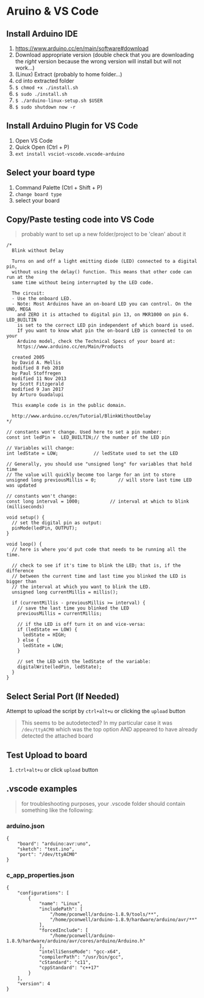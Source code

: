 # Aruino & VS Code 

## Install Arduino IDE

1. https://www.arduino.cc/en/main/software#download
2. Download appropriate version (double check that you are downloading the *right* version because the wrong version will install but will not work...)
3. (Linux) Extract (probably to home folder...)
4. cd into extracted folder
5. `$ chmod +x ./install.sh`
6. `$ sudo ./install.sh`
7. `$ ./arduino-linux-setup.sh $USER`
8. `$ sudo shutdown now -r`

## Install Arduino Plugin for VS Code

1. Open VS Code
2. Quick Open (Ctrl + P)
3. `ext install vsciot-vscode.vscode-arduino`

## Select your board type

1. Command Palette (Ctrl + Shift + P)
2. `change board type`
3. select your board

## Copy/Paste testing code into VS Code

> probably want to set up a new folder/project to be 'clean' about it

```
/*
  Blink without Delay

  Turns on and off a light emitting diode (LED) connected to a digital pin,
  without using the delay() function. This means that other code can run at the
  same time without being interrupted by the LED code.

  The circuit:
  - Use the onboard LED.
  - Note: Most Arduinos have an on-board LED you can control. On the UNO, MEGA
    and ZERO it is attached to digital pin 13, on MKR1000 on pin 6. LED_BUILTIN
    is set to the correct LED pin independent of which board is used.
    If you want to know what pin the on-board LED is connected to on your
    Arduino model, check the Technical Specs of your board at:
    https://www.arduino.cc/en/Main/Products

  created 2005
  by David A. Mellis
  modified 8 Feb 2010
  by Paul Stoffregen
  modified 11 Nov 2013
  by Scott Fitzgerald
  modified 9 Jan 2017
  by Arturo Guadalupi

  This example code is in the public domain.

  http://www.arduino.cc/en/Tutorial/BlinkWithoutDelay
*/

// constants won't change. Used here to set a pin number:
const int ledPin =  LED_BUILTIN;// the number of the LED pin

// Variables will change:
int ledState = LOW;             // ledState used to set the LED

// Generally, you should use "unsigned long" for variables that hold time
// The value will quickly become too large for an int to store
unsigned long previousMillis = 0;        // will store last time LED was updated

// constants won't change:
const long interval = 1000;           // interval at which to blink (milliseconds)

void setup() {
  // set the digital pin as output:
  pinMode(ledPin, OUTPUT);
}

void loop() {
  // here is where you'd put code that needs to be running all the time.

  // check to see if it's time to blink the LED; that is, if the difference
  // between the current time and last time you blinked the LED is bigger than
  // the interval at which you want to blink the LED.
  unsigned long currentMillis = millis();

  if (currentMillis - previousMillis >= interval) {
    // save the last time you blinked the LED
    previousMillis = currentMillis;

    // if the LED is off turn it on and vice-versa:
    if (ledState == LOW) {
      ledState = HIGH;
    } else {
      ledState = LOW;
    }

    // set the LED with the ledState of the variable:
    digitalWrite(ledPin, ledState);
  }
}
```

## Select Serial Port (If Needed)

Attempt to upload the script by `ctrl+alt+u` or clicking the `upload` button

> This seems to be autodetected? In my particular case it was `/dev/ttyACM0` which was the top option AND appeared to have already detected the attached board


## Test Upload to board

1. `ctrl+alt+u` or click `upload` button


## .vscode examples
> for troubleshooting purposes, your .vscode folder should contain something like the following:

### arduino.json

```
{
    "board": "arduino:avr:uno",
    "sketch": "test.ino",
    "port": "/dev/ttyACM0"
}
```

### c_app_properties.json

```
{
    "configurations": [
        {
            "name": "Linux",
            "includePath": [
                "/home/pconwell/arduino-1.8.9/tools/**",
                "/home/pconwell/arduino-1.8.9/hardware/arduino/avr/**"
            ],
            "forcedInclude": [
                "/home/pconwell/arduino-1.8.9/hardware/arduino/avr/cores/arduino/Arduino.h"
            ],
            "intelliSenseMode": "gcc-x64",
            "compilerPath": "/usr/bin/gcc",
            "cStandard": "c11",
            "cppStandard": "c++17"
        }
    ],
    "version": 4
}
```

